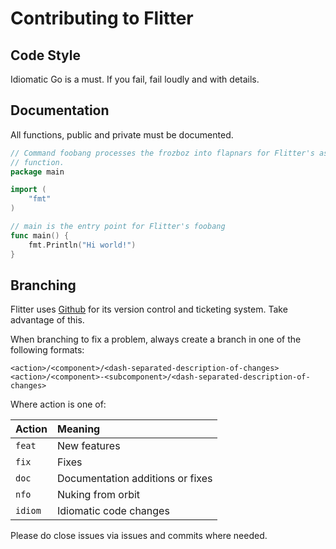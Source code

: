 # Contributing to Flitter

## Code Style

Idiomatic Go is a must. If you fail, fail loudly and with details.

## Documentation

All functions, public and private must be documented.

```go
// Command foobang processes the frozboz into flapnars for Flitter's asdf to
// function.
package main

import (
    "fmt"
)

// main is the entry point for Flitter's foobang
func main() {
    fmt.Println("Hi world!")
}
```

## Branching

Flitter uses [Github](http://github.com) for its version control and ticketing
system. Take advantage of this.

When branching to fix a problem, always create a branch in one of the following
formats:

```
<action>/<component>/<dash-separated-description-of-changes>
<action>/<component>-<subcomponent>/<dash-separated-description-of-changes>
```

Where action is one of:

| Action  | Meaning                          |
|:------- |:-------------------------------- |
| `feat`  | New features                     |
| `fix`   | Fixes                            |
| `doc`   | Documentation additions or fixes |
| `nfo`   | Nuking from orbit                |
| `idiom` | Idiomatic code changes           |

Please do close issues via issues and commits where needed.
